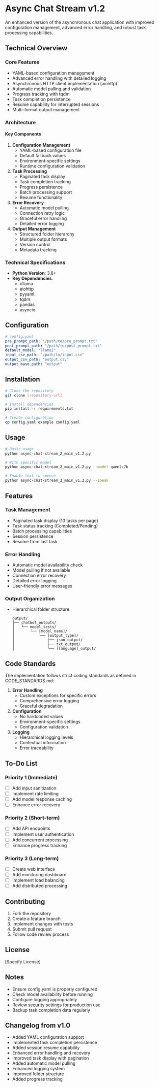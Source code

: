 # Async Chat Stream v1.2

An enhanced version of the asynchronous chat application with improved configuration management, advanced error handling, and robust task processing capabilities.

## Technical Overview

### Core Features

* YAML-based configuration management
* Advanced error handling with detailed logging
* Asynchronous HTTP client implementation (aiohttp)
* Automatic model pulling and validation
* Progress tracking with tqdm
* Task completion persistence
* Resume capability for interrupted sessions
* Multi-format output management

### Architecture

#### Key Components


1. **Configuration Management**
   * YAML-based configuration file
   * Default fallback values
   * Environment-specific settings
   * Runtime configuration validation
2. **Task Processing**
   * Paginated task display
   * Task completion tracking
   * Progress persistence
   * Batch processing support
   * Resume functionality
3. **Error Recovery**
   * Automatic model pulling
   * Connection retry logic
   * Graceful error handling
   * Detailed error logging
4. **Output Management**
   * Structured folder hierarchy
   * Multiple output formats
   * Version control
   * Metadata tracking

### Technical Specifications

* **Python Version**: 3.8+
* **Key Dependencies**:
  * ollama
  * aiohttp
  * pyyaml
  * tqdm
  * pandas
  * asyncio

## Configuration

```yaml
# config.yaml
pre_prompt_path: "/path/to/pre_prompt.txt"
post_prompt_path: "/path/to/post_prompt.txt"
default_model: "llama2"
input_csv_path: "/path/to/input.csv"
output_csv_path: "output.csv"
output_base_path: "output"
```

## Installation

```bash
# Clone the repository
git clone [repository-url]

# Install dependencies
pip install -r requirements.txt

# Create configuration
cp config.yaml.example config.yaml
```

## Usage

```bash
# Basic usage
python async-chat-stream_2_main_v1.2.py

# With specific model
python async-chat-stream_2_main_v1.2.py --model qwen2:7b

# Enable text-to-speech
python async-chat-stream_2_main_v1.2.py --speak
```

## Features

### Task Management

* Paginated task display (10 tasks per page)
* Task status tracking (Completed/Pending)
* Batch processing capabilities
* Session persistence
* Resume from last task

### Error Handling

* Automatic model availability check
* Model pulling if not available
* Connection error recovery
* Detailed error logging
* User-friendly error messages

### Output Organization

* Hierarchical folder structure:

  ```
  output/
  ├── chatbot_outputs/
  │   └── model_tests/
  │       └── [model_name]/
  │           └── [output_type]/
  │               ├── json_output/
  │               ├── txt_output/
  │               └── [language]_output/
  ```

## Code Standards

The implementation follows strict coding standards as defined in CODE_STANDARDS.md:


1. **Error Handling**
   * Custom exceptions for specific errors
   * Comprehensive error logging
   * Graceful degradation
2. **Configuration**
   * No hardcoded values
   * Environment-specific settings
   * Configuration validation
3. **Logging**
   * Hierarchical logging levels
   * Contextual information
   * Error traceability

## To-Do List

### Priority 1 (Immediate)

- [ ] Add input sanitization
- [ ] Implement rate limiting
- [ ] Add model response caching
- [ ] Enhance error recovery

### Priority 2 (Short-term)

- [ ] Add API endpoints
- [ ] Implement user authentication
- [ ] Add concurrent processing
- [ ] Enhance progress tracking

### Priority 3 (Long-term)

- [ ] Create web interface
- [ ] Add monitoring dashboard
- [ ] Implement load balancing
- [ ] Add distributed processing

## Contributing


1. Fork the repository
2. Create a feature branch
3. Implement changes with tests
4. Submit pull request
5. Follow code review process

## License

\[Specify License\]

## Notes

* Ensure config.yaml is properly configured
* Check model availability before running
* Configure logging appropriately
* Review security settings for production use
* Backup task completion data regularly

## Changelog from v1.0

* Added YAML configuration support
* Implemented task completion persistence
* Added session resume capability
* Enhanced error handling and recovery
* Improved task display with pagination
* Added automatic model pulling
* Enhanced logging system
* Improved folder structure
* Added progress tracking


